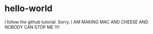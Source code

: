# hello-world
I follow the github tutorial. Sorry.
I AM MAKING MAC AND CHEESE
AND NOBODY CAN STOP ME !!!!
